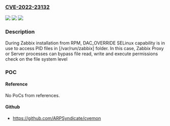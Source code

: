 ### [CVE-2022-23132](https://cve.mitre.org/cgi-bin/cvename.cgi?name=CVE-2022-23132)
![](https://img.shields.io/static/v1?label=Product&message=Proxy%2C%20Server&color=blue)
![](https://img.shields.io/static/v1?label=Version&message=4.0.0%20-%204.0.36%3D%204.0.0%20-%204.0.36%20&color=brighgreen)
![](https://img.shields.io/static/v1?label=Vulnerability&message=CWE-284%20Improper%20Access%20Control&color=brighgreen)

### Description

During Zabbix installation from RPM, DAC_OVERRIDE SELinux capability is in use to access PID files in [/var/run/zabbix] folder. In this case, Zabbix Proxy or Server processes can bypass file read, write and execute permissions check on the file system level

### POC

#### Reference
No PoCs from references.

#### Github
- https://github.com/ARPSyndicate/cvemon

